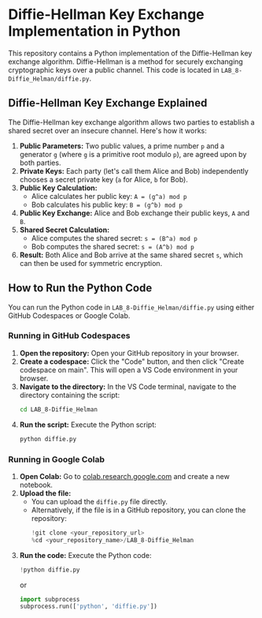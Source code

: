 # Diffie-Hellman Key Exchange Implementation in Python

This repository contains a Python implementation of the Diffie-Hellman key exchange algorithm.  Diffie-Hellman is a method for securely exchanging cryptographic keys over a public channel.  This code is located in `LAB_8-Diffie_Helman/diffie.py`.

## Diffie-Hellman Key Exchange Explained

The Diffie-Hellman key exchange algorithm allows two parties to establish a shared secret over an insecure channel. Here's how it works:

1.  **Public Parameters:** Two public values, a prime number `p` and a generator `g` (where `g` is a primitive root modulo `p`), are agreed upon by both parties.
2.  **Private Keys:** Each party (let's call them Alice and Bob) independently chooses a secret private key (`a` for Alice, `b` for Bob).
3.  **Public Key Calculation:**
    * Alice calculates her public key: `A = (g^a) mod p`
    * Bob calculates his public key: `B = (g^b) mod p`
4.  **Public Key Exchange:** Alice and Bob exchange their public keys, `A` and `B`.
5.  **Shared Secret Calculation:**
    * Alice computes the shared secret: `s = (B^a) mod p`
    * Bob computes the shared secret: `s = (A^b) mod p`
6.  **Result:** Both Alice and Bob arrive at the same shared secret `s`, which can then be used for symmetric encryption.

## How to Run the Python Code

You can run the Python code in `LAB_8-Diffie_Helman/diffie.py` using either GitHub Codespaces or Google Colab.

### Running in GitHub Codespaces

1.  **Open the repository:** Open your GitHub repository in your browser.
2.  **Create a codespace:** Click the "Code" button, and then click "Create codespace on main".  This will open a VS Code environment in your browser.
3.  **Navigate to the directory:** In the VS Code terminal, navigate to the directory containing the script:
    ```bash
    cd LAB_8-Diffie_Helman
    ```
4.  **Run the script:** Execute the Python script:
    ```bash
    python diffie.py
    ```

### Running in Google Colab

1.  **Open Colab:** Go to [colab.research.google.com](colab.research.google.com) and create a new notebook.
2.  **Upload the file:**
    * You can upload the `diffie.py` file directly.
    * Alternatively, if the file is in a GitHub repository, you can clone the repository:
        ```python
        !git clone <your_repository_url>
        %cd <your_repository_name>/LAB_8-Diffie_Helman
        ```
3.  **Run the code:** Execute the Python code:
    ```python
    !python diffie.py
    ```
    or
    ```python
    import subprocess
    subprocess.run(['python', 'diffie.py'])
    ```
